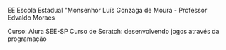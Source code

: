 EE Escola Estadual "Monsenhor Luís Gonzaga de Moura - Professor Edvaldo Moraes

Curso: Alura SEE-SP Curso de Scratch: desenvolvendo jogos através da programação
